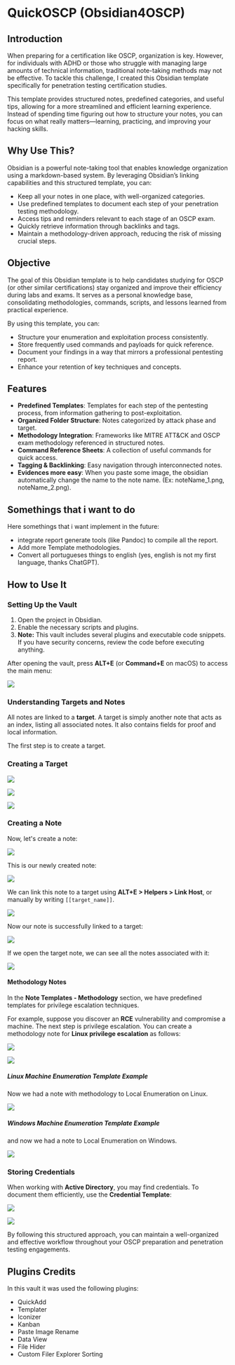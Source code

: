 # QuickOSCP (Obsidian4OSCP)

## Introduction

When preparing for a certification like OSCP, organization is key. However, for individuals with ADHD or those who struggle with managing large amounts of technical information, traditional note-taking methods may not be effective. To tackle this challenge, I created this Obsidian template specifically for penetration testing certification studies.

This template provides structured notes, predefined categories, and useful tips, allowing for a more streamlined and efficient learning experience. Instead of spending time figuring out how to structure your notes, you can focus on what really matters—learning, practicing, and improving your hacking skills.

## Why Use This?

Obsidian is a powerful note-taking tool that enables knowledge organization using a markdown-based system. By leveraging Obsidian’s linking capabilities and this structured template, you can:

- Keep all your notes in one place, with well-organized categories.
- Use predefined templates to document each step of your penetration testing methodology.
- Access tips and reminders relevant to each stage of an OSCP exam.
- Quickly retrieve information through backlinks and tags.
- Maintain a methodology-driven approach, reducing the risk of missing crucial steps.

## Objective

The goal of this Obsidian template is to help candidates studying for OSCP (or other similar certifications) stay organized and improve their efficiency during labs and exams. It serves as a personal knowledge base, consolidating methodologies, commands, scripts, and lessons learned from practical experience.

By using this template, you can:

- Structure your enumeration and exploitation process consistently.
- Store frequently used commands and payloads for quick reference.
- Document your findings in a way that mirrors a professional pentesting report.
- Enhance your retention of key techniques and concepts.

## Features

- **Predefined Templates**: Templates for each step of the pentesting process, from information gathering to post-exploitation.
- **Organized Folder Structure**: Notes categorized by attack phase and target.
- **Methodology Integration**: Frameworks like MITRE ATT&CK and OSCP exam methodology referenced in structured notes.
- **Command Reference Sheets**: A collection of useful commands for quick access.   
- **Tagging & Backlinking**: Easy navigation through interconnected notes.
- **Evidences more easy**: When you paste some image, the obsidian automatically change the name to the note name. (Ex: noteName_1.png, noteName_2.png).
## Somethings that i want to do 
Here somethings that i want implement in the future:
- integrate report generate tools (like Pandoc) to compile all the report.
- Add more Template methodologies.
- Convert all portugueses things to english (yes, english is not my first language, thanks ChatGPT).


## How to Use It

### Setting Up the Vault

1. Open the project in Obsidian.
2. Enable the necessary scripts and plugins.
3. **Note:** This vault includes several plugins and executable code snippets. If you have security concerns, review the code before executing anything.

After opening the vault, press **ALT+E** (or **Command+E** on macOS) to access the main menu:

![](readme/readme-1_1.png)

### Understanding Targets and Notes

All notes are linked to a **target**. A target is simply another note that acts as an index, listing all associated notes. It also contains fields for proof and local information.

The first step is to create a target.

### Creating a Target

![](readme/readme_1.png)

![](readme/readme_2.png)

![](readme/readme_3.png)

### Creating a Note

Now, let's create a note:

![](readme/readme_4.png)

This is our newly created note:

![](readme/readme_5.png)

We can link this note to a target using **ALT+E > Helpers > Link Host**, or manually by writing `[[target_name]]`.

![](readme/readme_6.png)

Now our note is successfully linked to a target:

![](readme/readme_7.png)

If we open the target note, we can see all the notes associated with it:

![](readme/readme_8.png)

#### Methodology Notes

In the **Note Templates - Methodology** section, we have predefined templates for privilege escalation techniques.

For example, suppose you discover an **RCE** vulnerability and compromise a machine. The next step is privilege escalation. You can create a methodology note for **Linux privilege escalation** as follows:

![](readme/readme_4.png)

![](readme/readme_9.png)

##### Linux Machine Enumeration Template Example

Now we had a note with methodology to Local Enumeration on Linux.

![](readme/readme_10.png)

##### Windows Machine Enumeration Template Example

and now we had a note to Local Enumeration on Windows.

![](readme/readme_11.png)

### Storing Credentials

When working with **Active Directory**, you may find credentials. To document them efficiently, use the **Credential Template**:

![](readme/readme_12.png)

![](readme/readme_13.png)

By following this structured approach, you can maintain a well-organized and effective workflow throughout your OSCP preparation and penetration testing engagements.


## Plugins Credits
In this vault it was used the following plugins:
- QuickAdd
- Templater
- Iconizer
- Kanban
- Paste Image Rename
- Data View
- File Hider
- Custom Filer Explorer Sorting